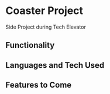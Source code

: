 # Coaster Project
Side Project during Tech Elevator

## Functionality

## Languages and Tech Used

## Features to Come
